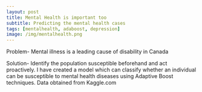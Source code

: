 ```yaml
---
layout: post
title: Mental Health is important too 
subtitle: Predicting the mental health cases  
tags: [mentalhealth, adaboost, depression]
image: /img/mentalhealth.png
---
```

Problem- Mental illness is a leading cause of disability in Canada

Solution- Identify the population susceptible beforehand and act proactively. I have created a model which can classify whether an individual can be susceptible to mental health diseases using Adaptive Boost techniques. Data obtained from Kaggle.com
